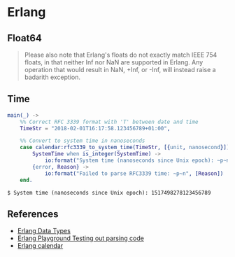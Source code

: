 # Erlang

## Float64

> Please also note that Erlang's floats do not exactly match IEEE 754 floats, in that neither Inf nor NaN are supported in Erlang. Any operation that would result in NaN, +Inf, or -Inf, will instead raise a badarith exception.

## Time

```erlang
main(_) ->
    %% Correct RFC 3339 format with 'T' between date and time
    TimeStr = "2018-02-01T16:17:58.123456789+01:00",

    %% Convert to system time in nanoseconds
    case calendar:rfc3339_to_system_time(TimeStr, [{unit, nanosecond}]) of
        SystemTime when is_integer(SystemTime) ->
            io:format("System time (nanoseconds since Unix epoch): ~p~n", [SystemTime]);
        {error, Reason} ->
            io:format("Failed to parse RFC3339 time: ~p~n", [Reason])
    end.
```

```
$ System time (nanoseconds since Unix epoch): 1517498278123456789
```

## References

* [Erlang Data Types](https://erlang.org/documentation/doc-15.0-rc1/doc/system/data_types.html)
* [Erlang Playground Testing out parsing code](https://www.mycompiler.io/view/A7Lq1y0D6nR)
* [Erlang calendar](https://www.erlang.org/doc/apps/stdlib/calendar.html#rfc3339_to_system_time/2)